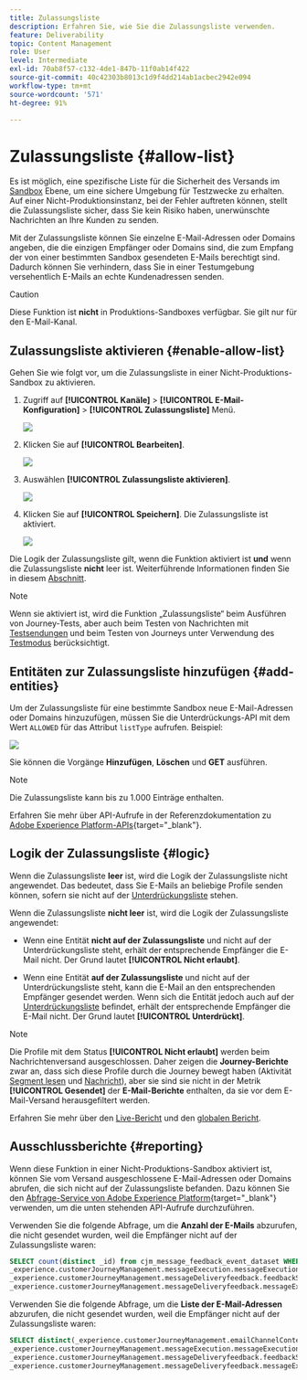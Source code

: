 ```yaml
---
title: Zulassungsliste
description: Erfahren Sie, wie Sie die Zulassungsliste verwenden.
feature: Deliverability
topic: Content Management
role: User
level: Intermediate
exl-id: 70ab8f57-c132-4de1-847b-11f0ab14f422
source-git-commit: 40c42303b8013c1d9f4dd214ab1acbec2942e094
workflow-type: tm+mt
source-wordcount: '571'
ht-degree: 91%

---
```


# Zulassungsliste {#allow-list}

Es ist möglich, eine spezifische Liste für die Sicherheit des Versands im [Sandbox](../administration/sandboxes.md) Ebene, um eine sichere Umgebung für Testzwecke zu erhalten. Auf einer Nicht-Produktionsinstanz, bei der Fehler auftreten können, stellt die Zulassungsliste sicher, dass Sie kein Risiko haben, unerwünschte Nachrichten an Ihre Kunden zu senden.

Mit der Zulassungsliste können Sie einzelne E-Mail-Adressen oder Domains angeben, die die einzigen Empfänger oder Domains sind, die zum Empfang der von einer bestimmten Sandbox gesendeten E-Mails berechtigt sind. Dadurch können Sie verhindern, dass Sie in einer Testumgebung versehentlich E-Mails an echte Kundenadressen senden.

>[!CAUTION]
>
>Diese Funktion ist **nicht** in Produktions-Sandboxes verfügbar. Sie gilt nur für den E-Mail-Kanal.

## Zulassungsliste aktivieren {#enable-allow-list}

<!--To enable the allowed list on a non-production sandbox, you need to update the general settings using the corresponding API end point in the Message Presets Service. Using this API, you can also disable the feature at any time.-->

<!--You can update the allowed list before or after enabling the feature. To do so, you need to update the general settings using the corresponding API end point in the Message Presets Service.?-->

Gehen Sie wie folgt vor, um die Zulassungsliste in einer Nicht-Produktions-Sandbox zu aktivieren.

1. Zugriff auf  **[!UICONTROL Kanäle]** > **[!UICONTROL E-Mail-Konfiguration]** > **[!UICONTROL Zulassungsliste]** Menü.

   ![](assets/allow-list-access.png)

1. Klicken Sie auf **[!UICONTROL Bearbeiten]**.

   ![](assets/allow-list-edit.png)

1. Auswählen **[!UICONTROL Zulassungsliste aktivieren]**.

   ![](assets/allow-list-enable.png)

1. Klicken Sie auf **[!UICONTROL Speichern]**. Die Zulassungsliste ist aktiviert.

   ![](assets/allow-list-enabled.png)

Die Logik der Zulassungsliste gilt, wenn die Funktion aktiviert ist **und** wenn die Zulassungsliste **nicht** leer ist. Weiterführende Informationen finden Sie in diesem [Abschnitt](#logic).

>[!NOTE]
>
>Wenn sie aktiviert ist, wird die Funktion „Zulassungsliste“ beim Ausführen von Journey-Tests, aber auch beim Testen von Nachrichten mit [Testsendungen](../design/preview.md#send-proofs) und beim Testen von Journeys unter Verwendung des [Testmodus](../building-journeys/testing-the-journey.md) berücksichtigt.

## Entitäten zur Zulassungsliste hinzufügen {#add-entities}

Um der Zulassungsliste für eine bestimmte Sandbox neue E-Mail-Adressen oder Domains hinzuzufügen, müssen Sie die Unterdrückungs-API mit dem Wert `ALLOWED` für das Attribut `listType` aufrufen. Beispiel:

![](assets/allow-list-api.png)

Sie können die Vorgänge **Hinzufügen**, **Löschen** und **GET** ausführen.

>[!NOTE]
>
>Die Zulassungsliste kann bis zu 1.000 Einträge enthalten.

Erfahren Sie mehr über API-Aufrufe in der Referenzdokumentation zu [Adobe Experience Platform-APIs](https://experienceleague.adobe.com/docs/experience-platform/landing/platform-apis/api-guide.html?lang=de){target=&quot;_blank&quot;}.

## Logik der Zulassungsliste {#logic}

Wenn die Zulassungsliste **leer** ist, wird die Logik der Zulassungsliste nicht angewendet. Das bedeutet, dass Sie E-Mails an beliebige Profile senden können, sofern sie nicht auf der [Unterdrückungsliste](suppression-list.md) stehen.

Wenn die Zulassungsliste **nicht leer** ist, wird die Logik der Zulassungsliste angewendet:

* Wenn eine Entität **nicht auf der Zulassungsliste** und nicht auf der Unterdrückungsliste steht, erhält der entsprechende Empfänger die E-Mail nicht. Der Grund lautet **[!UICONTROL Nicht erlaubt]**.

* Wenn eine Entität **auf der Zulassungsliste** und nicht auf der Unterdrückungsliste steht, kann die E-Mail an den entsprechenden Empfänger gesendet werden. Wenn sich die Entität jedoch auch auf der [Unterdrückungsliste](suppression-list.md) befindet, erhält der entsprechende Empfänger die E-Mail nicht. Der Grund lautet **[!UICONTROL Unterdrückt]**.

>[!NOTE]
>
>Die Profile mit dem Status **[!UICONTROL Nicht erlaubt]** werden beim Nachrichtenversand ausgeschlossen. Daher zeigen die **Journey-Berichte** zwar an, dass sich diese Profile durch die Journey bewegt haben (Aktivität [Segment lesen](../building-journeys/read-segment.md) und [Nachricht](../building-journeys/journeys-message.md)), aber sie sind sie nicht in der Metrik **[!UICONTROL Gesendet]** der **E-Mail-Berichte** enthalten, da sie vor dem E-Mail-Versand herausgefiltert werden.
>
>Erfahren Sie mehr über den [Live-Bericht](../reports/live-report.md) und den [globalen Bericht](../reports/global-report.md).

## Ausschlussberichte {#reporting}

Wenn diese Funktion in einer Nicht-Produktions-Sandbox aktiviert ist, können Sie vom Versand ausgeschlossene E-Mail-Adressen oder Domains abrufen, die sich nicht auf der Zulassungsliste befanden. Dazu können Sie den [Abfrage-Service von Adobe Experience Platform](https://experienceleague.adobe.com/docs/experience-platform/query/api/getting-started.html?lang=de){target=&quot;_blank&quot;} verwenden, um die unten stehenden API-Aufrufe durchzuführen.

Verwenden Sie die folgende Abfrage, um die **Anzahl der E-Mails** abzurufen, die nicht gesendet wurden, weil die Empfänger nicht auf der Zulassungsliste waren:

```sql
SELECT count(distinct _id) from cjm_message_feedback_event_dataset WHERE
_experience.customerJourneyManagement.messageExecution.messageExecutionID = '<MESSAGE_EXECUTION_ID>' AND
_experience.customerJourneyManagement.messageDeliveryfeedback.feedbackStatus = 'exclude' AND
_experience.customerJourneyManagement.messageDeliveryfeedback.messageExclusion.reason = 'EmailNotAllowed'
```

Verwenden Sie die folgende Abfrage, um die **Liste der E-Mail-Adressen** abzurufen, die nicht gesendet wurden, weil die Empfänger nicht auf der Zulassungsliste waren:

```sql
SELECT distinct(_experience.customerJourneyManagement.emailChannelContext.address) from cjm_message_feedback_event_dataset WHERE
_experience.customerJourneyManagement.messageExecution.messageExecutionID IS NOT NULL AND
_experience.customerJourneyManagement.messageDeliveryfeedback.feedbackStatus = 'exclude' AND
_experience.customerJourneyManagement.messageDeliveryfeedback.messageExclusion.reason = 'EmailNotAllowed'
```
